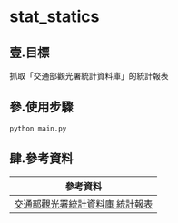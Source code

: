 # stat_statics

## 壹.目標
抓取「交通部觀光署統計資料庫」的統計報表

## 參.使用步驟
```
python main.py
```
## 肆.參考資料
| 參考資料 |
| ---- |
| [交通部觀光署統計資料庫 統計報表](https://stat.taiwan.net.tw/statistics?action=month) |
